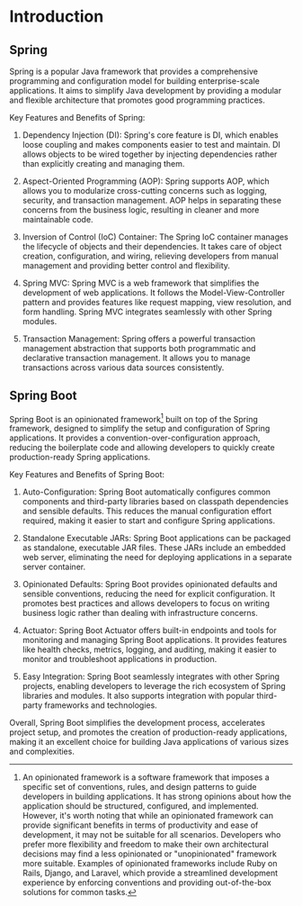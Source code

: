 # Introduction

## Spring

Spring is a popular Java framework that provides a comprehensive programming and configuration model for building enterprise-scale applications. It aims to simplify Java development by providing a modular and flexible architecture that promotes good programming practices.

Key Features and Benefits of Spring:

1. Dependency Injection (DI): Spring's core feature is DI, which enables loose coupling and makes components easier to test and maintain. DI allows objects to be wired together by injecting dependencies rather than explicitly creating and managing them.

2. Aspect-Oriented Programming (AOP): Spring supports AOP, which allows you to modularize cross-cutting concerns such as logging, security, and transaction management. AOP helps in separating these concerns from the business logic, resulting in cleaner and more maintainable code.

3. Inversion of Control (IoC) Container: The Spring IoC container manages the lifecycle of objects and their dependencies. It takes care of object creation, configuration, and wiring, relieving developers from manual management and providing better control and flexibility.

4. Spring MVC: Spring MVC is a web framework that simplifies the development of web applications. It follows the Model-View-Controller pattern and provides features like request mapping, view resolution, and form handling. Spring MVC integrates seamlessly with other Spring modules.

5. Transaction Management: Spring offers a powerful transaction management abstraction that supports both programmatic and declarative transaction management. It allows you to manage transactions across various data sources consistently.

## Spring Boot

Spring Boot is an opinionated framework[^1] built on top of the Spring framework, designed to simplify the setup and configuration of Spring applications. It provides a convention-over-configuration approach, reducing the boilerplate code and allowing developers to quickly create production-ready Spring applications.

Key Features and Benefits of Spring Boot:

1. Auto-Configuration: Spring Boot automatically configures common components and third-party libraries based on classpath dependencies and sensible defaults. This reduces the manual configuration effort required, making it easier to start and configure Spring applications.

2. Standalone Executable JARs: Spring Boot applications can be packaged as standalone, executable JAR files. These JARs include an embedded web server, eliminating the need for deploying applications in a separate server container.

3. Opinionated Defaults: Spring Boot provides opinionated defaults and sensible conventions, reducing the need for explicit configuration. It promotes best practices and allows developers to focus on writing business logic rather than dealing with infrastructure concerns.

4. Actuator: Spring Boot Actuator offers built-in endpoints and tools for monitoring and managing Spring Boot applications. It provides features like health checks, metrics, logging, and auditing, making it easier to monitor and troubleshoot applications in production.

5. Easy Integration: Spring Boot seamlessly integrates with other Spring projects, enabling developers to leverage the rich ecosystem of Spring libraries and modules. It also supports integration with popular third-party frameworks and technologies.

Overall, Spring Boot simplifies the development process, accelerates project setup, and promotes the creation of production-ready applications, making it an excellent choice for building Java applications of various sizes and complexities.

[^1]: An opinionated framework is a software framework that imposes a specific set of conventions, rules, and design patterns to guide developers in building applications. It has strong opinions about how the application should be structured, configured, and implemented.
  However, it's worth noting that while an opinionated framework can provide significant benefits in terms of productivity and ease of development, it may not be suitable for all scenarios. Developers who prefer more flexibility and freedom to make their own architectural decisions may find a less opinionated or "unopinionated" framework more suitable.
  Examples of opinionated frameworks include Ruby on Rails, Django, and Laravel, which provide a streamlined development experience by enforcing conventions and providing out-of-the-box solutions for common tasks.



